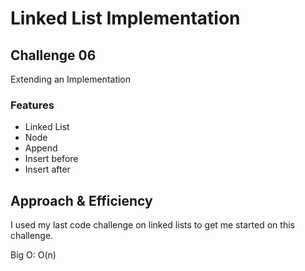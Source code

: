 # Linked List Implementation

## Challenge 06

Extending an Implementation

### Features

- Linked List
- Node
- Append
- Insert before
- Insert after

## Approach & Efficiency

I used my last code challenge on linked lists to get me started on this challenge.

Big O: O(n)
